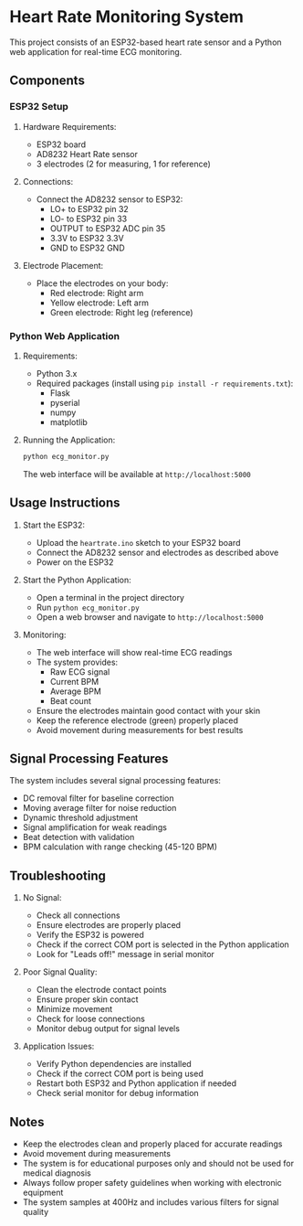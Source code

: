 # Heart Rate Monitoring System

This project consists of an ESP32-based heart rate sensor and a Python web application for real-time ECG monitoring.

## Components

### ESP32 Setup

1. Hardware Requirements:

   - ESP32 board
   - AD8232 Heart Rate sensor
   - 3 electrodes (2 for measuring, 1 for reference)

2. Connections:

   - Connect the AD8232 sensor to ESP32:
     - LO+ to ESP32 pin 32
     - LO- to ESP32 pin 33
     - OUTPUT to ESP32 ADC pin 35
     - 3.3V to ESP32 3.3V
     - GND to ESP32 GND

3. Electrode Placement:
   - Place the electrodes on your body:
     - Red electrode: Right arm
     - Yellow electrode: Left arm
     - Green electrode: Right leg (reference)

### Python Web Application

1. Requirements:

   - Python 3.x
   - Required packages (install using `pip install -r requirements.txt`):
     - Flask
     - pyserial
     - numpy
     - matplotlib

2. Running the Application:
   ```bash
   python ecg_monitor.py
   ```
   The web interface will be available at `http://localhost:5000`

## Usage Instructions

1. Start the ESP32:

   - Upload the `heartrate.ino` sketch to your ESP32 board
   - Connect the AD8232 sensor and electrodes as described above
   - Power on the ESP32

2. Start the Python Application:

   - Open a terminal in the project directory
   - Run `python ecg_monitor.py`
   - Open a web browser and navigate to `http://localhost:5000`

3. Monitoring:
   - The web interface will show real-time ECG readings
   - The system provides:
     - Raw ECG signal
     - Current BPM
     - Average BPM
     - Beat count
   - Ensure the electrodes maintain good contact with your skin
   - Keep the reference electrode (green) properly placed
   - Avoid movement during measurements for best results

## Signal Processing Features

The system includes several signal processing features:
- DC removal filter for baseline correction
- Moving average filter for noise reduction
- Dynamic threshold adjustment
- Signal amplification for weak readings
- Beat detection with validation
- BPM calculation with range checking (45-120 BPM)

## Troubleshooting

1. No Signal:

   - Check all connections
   - Ensure electrodes are properly placed
   - Verify the ESP32 is powered
   - Check if the correct COM port is selected in the Python application
   - Look for "Leads off!" message in serial monitor

2. Poor Signal Quality:

   - Clean the electrode contact points
   - Ensure proper skin contact
   - Minimize movement
   - Check for loose connections
   - Monitor debug output for signal levels

3. Application Issues:
   - Verify Python dependencies are installed
   - Check if the correct COM port is being used
   - Restart both ESP32 and Python application if needed
   - Check serial monitor for debug information

## Notes

- Keep the electrodes clean and properly placed for accurate readings
- Avoid movement during measurements
- The system is for educational purposes only and should not be used for medical diagnosis
- Always follow proper safety guidelines when working with electronic equipment
- The system samples at 400Hz and includes various filters for signal quality
